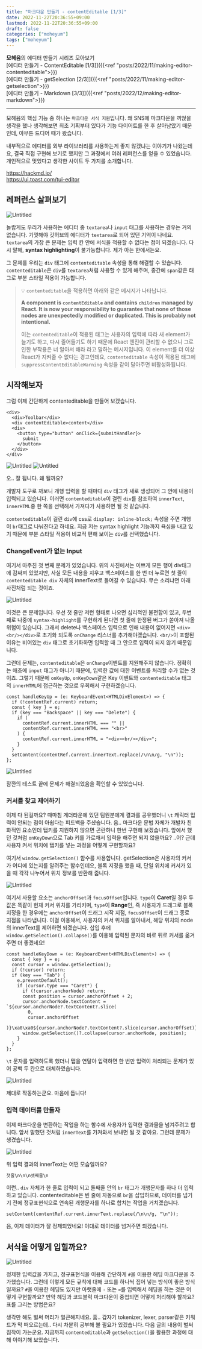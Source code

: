 ```yaml
---
title: "마크다운 만들기 - contentEditable [1/3]"
date: 2022-11-22T20:36:55+09:00
lastmod: 2022-11-22T20:36:55+09:00
draft: false
categories: ["moheyum"]
tags: ["moheyum"]
---
```


**모헤윰**의 에디터 만들기 시리즈 모아보기  
[에디터 만들기 - ContentEditable [1/3]]({{<ref "posts/2022/11/making-editor-contenteditable">}})  
[에디터 만들기 - getSelection [2/3]]({{<ref "posts/2022/11/making-editor-getselection">}})  
[에디터 만들기 - Markdown [3/3]]({{<ref "posts/2022/12/making-editor-markdown">}})

---

모헤윰의 핵심 기능 중 하나는 `마크다운 서식 지원`입니다. 왜 SNS에 마크다운을 끼얹을 생각을 했나 생각해보면 최초 기획부터 있다가 기능 다이어트를 한 후 살아남았기 때문인데, 아무튼 드디어 때가 왔습니다.

내부적으로 에디터를 외부 라이브러리를 사용하는게 좋지 않겠냐는 이야기가 나왔는데요, 결국 직접 구현해 보기로 했지만 그 과정에서 여러 레퍼런스를 얻을 수 있었습니다. 개인적으로 멋있다고 생각한 사이트 두 가지를 소개합니다.

https://hackmd.io/  
https://ui.toast.com/tui-editor

## 레퍼런스 살펴보기

![Untitled](/images/posts/2022/11/making-editor-contenteditable/md_editor_1_01.png)

놀랍게도 우리가 사용하는 에디터 중 `textarea`나 `input` 태그를 사용하는 경우는 거의 없습니다. 기껏해야 깃허브의 에디터가 `textarea`로 되어 있던 기억이 나네요. `textarea`의 가장 큰 문제는 입력 칸 안에 서식을 적용할 수 없다는 점이 되겠습니다. 다시 말해, **syntax highlighting**이 불가능합니다. 제가 아는 한에서는요.

그 문제를 우리는 `div` 태그에 `contenteditable` 속성을 통해 해결할 수 있습니다. `contenteditable`은 `div`를 `textarea`처럼 사용할 수 있게 해주며, 중간에 `span`같은 태그로 부분 스타일 적용이 가능합니다.

> 💡 `contenteditable`을 적용하면 아래와 같은 메시지가 나타납니다.
>
> **A component is `contentEditable` and contains `children` managed by React. It is now your responsibility to guarantee that none of those nodes are unexpectedly modified or duplicated. This is probably not intentional.**
>
> 이는 `contenteditable`이 적용된 태그는 사용자의 입력에 따라 새 element가 늘기도 하고, 다시 줄어들기도 하기 때문에 React 엔진이 관리할 수 없으니 그로 인한 부작용은 너 알아서 해라 라고 말하는 메시지입니다. 이 element를 더 이상 React가 지켜줄 수 없다는 경고인데요, `contenteditable` 속성이 적용된 태그에 `suppressContentEditableWarning` 속성을 같이 달아주면 비활성화됩니다.

## 시작해보자

그럼 이제 간단하게 contenteditable을 만들어 보겠습니다.

```tsx
<div>
  <div>Toolbar</div>
  <div contentEditable>content</div>
  <div>
    <button type="button" onClick={submitHandler}>
      submit
    </button>
  </div>
</div>
```

![Untitled](/images/posts/2022/11/making-editor-contenteditable/md_editor_1_02.png)
![Untitled](/images/posts/2022/11/making-editor-contenteditable/md_editor_1_03.png)

오.. 잘 됩니다. 왜 될까요?

개발자 도구로 까보니 개행 입력을 할 때마다 `div` 태그가 새로 생성되어 그 안에 내용이 입력되고 있습니다. 이러면 `contenteditable`이 걸린 `div`를 참조하여 `innerText`, `innerHTML`중 한 쪽을 선택해서 가져다가 사용하면 될 것 같습니다.

`contenteditable`이 걸린 `div`에 css로 `display: inline-block;` 속성을 주면 개행이 `br`태그로 나눠진다고 하네요. 지금 저는 syntax highlight 기능까지 욕심을 내고 있기 때문에 부분 스타일 적용이 비교적 편해 보이는 `div`를 선택했습니다.

### ChangeEvent가 없는 Input

여기서 마주친 첫 번째 문제가 있었습니다. 위의 사진에서는 이쁘게 모든 행이 div태그에 감싸져 있었지만, 사실 모든 내용을 지우고 백스페이스를 한 번 더 누르면 첫 줄이 `contenteditable div` 자체의 innerText로 들어갈 수 있습니다. 무슨 소리냐면 아래 사진처럼 되는 것이죠.

![Untitled](/images/posts/2022/11/making-editor-contenteditable/md_editor_1_04.png)

이것은 큰 문제입니다. 우선 첫 줄만 저런 형태로 나오면 심리적인 불편함이 있고, 두번째로 나중에 `syntax-highlight`를 구현하게 된다면 첫 줄에 한정된 버그가 쏟아져 나올 위험이 있습니다. 그래서 delete나 백스페이스 입력으로 인해 내용이 없어지면 `<div><br/></div>`로 초기화 되도록 `onChange` 리스너를 추가해야겠습니다. `<br/>`이 포함된 이유는 비어있는 `div` 태그로 초기화하면 입력할 때 그 안으로 입력이 되지 않기 때문입니다.

그런데 문제는, `contenteditable`은 `onChange`이벤트를 지원해주지 않습니다. 정확히는 애초에 `input` 태그가 아니기 때문에, 입력한 값에 대한 이벤트를 처리할 수가 없는 것이죠. 그렇기 때문에 `onKeyUp`, `onKeyDown`같은 Key 이벤트와 `contenteditable` 태그의 `innerHTML`에 접근하는 것으로 우회해서 구현하겠습니다.

```tsx
const handleKeyUp = (e: KeyboardEvent<HTMLDivElement>) => {
  if (!contentRef.current) return;
  const { key } = e;
  if (key === "Backspace" || key === "Delete") {
    if (
      contentRef.current.innerHTML === "" ||
      contentRef.current.innerHTML === "<br>"
    ) {
      contentRef.current.innerHTML = "<div><br/></div>";
    }
  }
  setContent(contentRef.current.innerText.replace(/\n\n/g, "\n"));
};
```

![Untitled](/images/posts/2022/11/making-editor-contenteditable/md_editor_1_05.png)

잠깐의 테스트 끝에 문제가 해결되었음을 확인할 수 있었습니다.

### 커서를 찾고 제어하기

이제 다 된걸까요? 때마침 게더타운에 있던 팀원분에게 결과를 공유했더니 `\t` 캐릭터 입력이 안되는 점이 아쉽다는 피드백을 주셨습니다. 음.. 마크다운 문법 자체가 개발자 친화적인 요소인데 탭키를 지원하지 않으면 곤란하니 한번 구현해 보겠습니다. 앞에서 했던 것처럼 `onKeyDown`으로 Tab 키를 가로채서 입력을 해주면 되지 않을까요? ..어? 근데 사용자 커서 위치에 탭키를 넣는 과정을 어떻게 구현할까요?

여기서 `window.getSelection()` 함수를 사용합니다. getSelection은 사용자의 커서가 어디에 있는지를 알려주는 함수인데요, 블록 지정을 했을 때, 단일 위치에 커서가 있을 때 각각 나누어서 위치 정보를 반환해 줍니다.

![Untitled](/images/posts/2022/11/making-editor-contenteditable/md_editor_1_06.png)

여기서 사용할 요소는 `anchorOffset`과 `focusOffset`입니다. `type`이 **Caret**일 경우 두 값은 똑같이 현재 커서 위치를 가리키며, `type`이 **Range**인, 즉 사용자가 드래그로 블록 지정을 한 경우에는 `anchorOffset`이 드래그 시작 지점, `focusOffset`이 드래그 종료 지점을 나타냅니다. 이걸 이용해서, 사용자의 커서 위치를 알아내서, 해당 위치의 node의 innerText를 제어하면 되겠습니다. 삽입 후에 `window.getSelection().collapse()`를 이용해 입력된 문자의 바로 뒤로 커서를 옮겨주면 더 좋겠네요!

```tsx
const handleKeyDown = (e: KeyboardEvent<HTMLDivElement>) => {
  const { key } = e;
  const cursor = window.getSelection();
  if (!cursor) return;
  if (key === "Tab") {
    e.preventDefault();
    if (cursor.type === "Caret") {
      if (!cursor.anchorNode) return;
      const position = cursor.anchorOffset + 2;
      cursor.anchorNode.textContent = `${cursor.anchorNode?.textContent?.slice(
        0,
        cursor.anchorOffset
      )}\xa0\xa0${cursor.anchorNode?.textContent?.slice(cursor.anchorOffset)}`;
      window.getSelection()?.collapse(cursor.anchorNode, position);
    }
  }
};
```

`\t` 문자를 입력하도록 했더니 탭을 연달아 입력하면 한 번만 입력이 처리되는 문제가 있어 공백 두 칸으로 대체하였습니다.

![Untitled](/images/posts/2022/11/making-editor-contenteditable/md_editor_1_07.png)

제대로 작동하는군요. 마음에 듭니다!

### 입력 데이터를 만들자

이제 마크다운을 변환하는 작업을 하는 함수에 사용자가 입력한 결과물을 넘겨주려고 합니다. 앞서 말했던 것처럼 `innerText`를 가져와서 보내면 될 것 같아요. 그런데 문제가 생겼습니다.

![Untitled](/images/posts/2022/11/making-editor-contenteditable/md_editor_1_08.png)

위 입력 결과의 innerText는 어떤 모습일까요?

```markdown
첫줄\n\n\n셋째줄\n
```

이런.. `div` 자체가 한 줄로 입력이 되고 둘째줄 안의 `br` 태그가 개행문자를 하나 더 입력하고 있습니다. contenteditable은 빈 줄에 자동으로 `br`을 삽입하므로, 데이터를 넘기기 전에 정규표현식으로 연속된 개행문자를 하나로 합치는 작업을 거치겠습니다.

```tsx
setContent(contentRef.current.innerText.replace(/\n\n/g, "\n"));
```

음, 이제 데이터가 잘 정제되었네요! 이대로 데이터를 넘겨주면 되겠습니다.

## 서식을 어떻게 입힐까요?

![Untitled](/images/posts/2022/11/making-editor-contenteditable/md_editor_1_09.png)

정제한 입력값을 가지고, 정규표현식을 이용해 간단하게 `#`을 이용한 헤딩 마크다운을 추가했습니다. 그런데 이렇게 모든 규칙에 대해 코드를 하나씩 집어 넣는 방식이 좋은 방식일까요? `#`을 이용한 헤딩도 있지만 아랫줄에 `-` 또는 `=`를 입력해서 헤딩을 하는 것은 어떻게 구현할까요? 만약 헤딩과 코드블럭 마크다운이 중첩되면 어떻게 처리해야 할까요? 표를 그리는 방법은요?

생각만 해도 벌써 머리가 얼큰해지네요. 흠.. 갑자기 tokenizer, lexer, parser같은 키워드가 막 떠오르는데.. 다시 차분히 공부해 볼 필요가 있겠습니다. 다음 글의 내용이 벌써 짐작이 가는군요. 지금까지 `contenteditable`과 `getSelection()`을 활용한 과정에 대해 이야기해 보았습니다.
